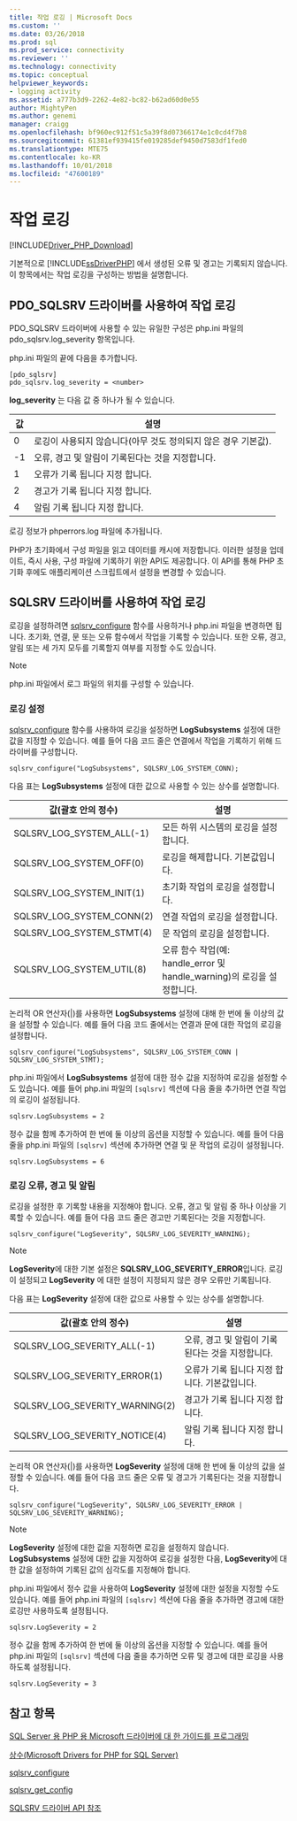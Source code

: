 ```yaml
---
title: 작업 로깅 | Microsoft Docs
ms.custom: ''
ms.date: 03/26/2018
ms.prod: sql
ms.prod_service: connectivity
ms.reviewer: ''
ms.technology: connectivity
ms.topic: conceptual
helpviewer_keywords:
- logging activity
ms.assetid: a777b3d9-2262-4e82-bc82-b62ad60d0e55
author: MightyPen
ms.author: genemi
manager: craigg
ms.openlocfilehash: bf960ec912f51c5a39f8d07366174e1c0cd4f7b8
ms.sourcegitcommit: 61381ef939415fe019285def9450d7583df1fed0
ms.translationtype: MTE75
ms.contentlocale: ko-KR
ms.lasthandoff: 10/01/2018
ms.locfileid: "47600189"
---
```

# <a name="logging-activity"></a>작업 로깅
[!INCLUDE[Driver_PHP_Download](../../includes/driver_php_download.md)]

기본적으로 [!INCLUDE[ssDriverPHP](../../includes/ssdriverphp_md.md)] 에서 생성된 오류 및 경고는 기록되지 않습니다. 이 항목에서는 작업 로깅을 구성하는 방법을 설명합니다.  
  
## <a name="logging-activity-using-the-pdosqlsrv-driver"></a>PDO_SQLSRV 드라이버를 사용하여 작업 로깅  
PDO_SQLSRV 드라이버에 사용할 수 있는 유일한 구성은 php.ini 파일의 pdo_sqlsrv.log_severity 항목입니다.  
  
php.ini 파일의 끝에 다음을 추가합니다.  
  
```  
[pdo_sqlsrv]  
pdo_sqlsrv.log_severity = <number>  
```  
  
**log_severity** 는 다음 값 중 하나가 될 수 있습니다.  
  
|값|설명|  
|---------|---------------|  
|0|로깅이 사용되지 않습니다(아무 것도 정의되지 않은 경우 기본값).|  
|-1|오류, 경고 및 알림이 기록된다는 것을 지정합니다.|  
|1|오류가 기록 됩니다 지정 합니다.|  
|2|경고가 기록 됩니다 지정 합니다.|  
|4|알림 기록 됩니다 지정 합니다.|  
  
로깅 정보가 phperrors.log 파일에 추가됩니다.  
  
PHP가 초기화에서 구성 파일을 읽고 데이터를 캐시에 저장합니다. 이러한 설정을 업데이트, 즉시 사용, 구성 파일에 기록하기 위한 API도 제공합니다. 이 API를 통해 PHP 초기화 후에도 애플리케이션 스크립트에서 설정을 변경할 수 있습니다.  
  
## <a name="logging-activity-using-the-sqlsrv-driver"></a>SQLSRV 드라이버를 사용하여 작업 로깅  
로깅을 설정하려면 [sqlsrv_configure](../../connect/php/sqlsrv-configure.md) 함수를 사용하거나 php.ini 파일을 변경하면 됩니다. 초기화, 연결, 문 또는 오류 함수에서 작업을 기록할 수 있습니다. 또한 오류, 경고, 알림 또는 세 가지 모두를 기록할지 여부를 지정할 수도 있습니다.  
  
> [!NOTE]  
> php.ini 파일에서 로그 파일의 위치를 구성할 수 있습니다.  
  
### <a name="turning-logging-on"></a>로깅 설정  
[sqlsrv_configure](../../connect/php/sqlsrv-configure.md) 함수를 사용하여 로깅을 설정하면 **LogSubsystems** 설정에 대한 값을 지정할 수 있습니다. 예를 들어 다음 코드 줄은 연결에서 작업을 기록하기 위해 드라이버를 구성합니다.  
  
`sqlsrv_configure("LogSubsystems", SQLSRV_LOG_SYSTEM_CONN);`  
  
다음 표는 **LogSubsystems** 설정에 대한 값으로 사용할 수 있는 상수를 설명합니다.  
  
|값(괄호 안의 정수)|설명|  
|-----------------------------------------------|---------------|  
|SQLSRV_LOG_SYSTEM_ALL(-1)|모든 하위 시스템의 로깅을 설정합니다.|  
|SQLSRV_LOG_SYSTEM_OFF(0)|로깅을 해제합니다. 기본값입니다.|  
|SQLSRV_LOG_SYSTEM_INIT(1)|초기화 작업의 로깅을 설정합니다.|  
|SQLSRV_LOG_SYSTEM_CONN(2)|연결 작업의 로깅을 설정합니다.|  
|SQLSRV_LOG_SYSTEM_STMT(4)|문 작업의 로깅을 설정합니다.|  
|SQLSRV_LOG_SYSTEM_UTIL(8)|오류 함수 작업(예: handle_error 및 handle_warning)의 로깅을 설정합니다.|  
  
논리적 OR 연산자(|)를 사용하면 **LogSubsystems** 설정에 대해 한 번에 둘 이상의 값을 설정할 수 있습니다. 예를 들어 다음 코드 줄에서는 연결과 문에 대한 작업의 로깅을 설정합니다.  
  
`sqlsrv_configure("LogSubsystems", SQLSRV_LOG_SYSTEM_CONN | SQLSRV_LOG_SYSTEM_STMT);`  
  
php.ini 파일에서 **LogSubsystems** 설정에 대한 정수 값을 지정하여 로깅을 설정할 수도 있습니다. 예를 들어 php.ini 파일의 `[sqlsrv]` 섹션에 다음 줄을 추가하면 연결 작업의 로깅이 설정됩니다.  
  
`sqlsrv.LogSubsystems = 2`  
  
정수 값을 함께 추가하여 한 번에 둘 이상의 옵션을 지정할 수 있습니다. 예를 들어 다음 줄을 php.ini 파일의 `[sqlsrv]` 섹션에 추가하면 연결 및 문 작업의 로깅이 설정됩니다.  
  
`sqlsrv.LogSubsystems = 6`  
  
### <a name="logging-errors-warnings-and-notices"></a>로깅 오류, 경고 및 알림  
로깅을 설정한 후 기록할 내용을 지정해야 합니다. 오류, 경고 및 알림 중 하나 이상을 기록할 수 있습니다. 예를 들어 다음 코드 줄은 경고만 기록된다는 것을 지정합니다.  
  
`sqlsrv_configure("LogSeverity", SQLSRV_LOG_SEVERITY_WARNING);`  
  
> [!NOTE]  
> **LogSeverity**에 대한 기본 설정은 **SQLSRV_LOG_SEVERITY_ERROR**입니다. 로깅이 설정되고 **LogSeverity** 에 대한 설정이 지정되지 않은 경우 오류만 기록됩니다.  
  
다음 표는 **LogSeverity** 설정에 대한 값으로 사용할 수 있는 상수를 설명합니다.  
  
|값(괄호 안의 정수)|설명|  
|-----------------------------------------------|---------------|  
|SQLSRV_LOG_SEVERITY_ALL(-1)|오류, 경고 및 알림이 기록된다는 것을 지정합니다.|  
|SQLSRV_LOG_SEVERITY_ERROR(1)|오류가 기록 됩니다 지정 합니다. 기본값입니다.|  
|SQLSRV_LOG_SEVERITY_WARNING(2)|경고가 기록 됩니다 지정 합니다.|  
|SQLSRV_LOG_SEVERITY_NOTICE(4)|알림 기록 됩니다 지정 합니다.|  
  
논리적 OR 연산자(|)를 사용하면 **LogSeverity** 설정에 대해 한 번에 둘 이상의 값을 설정할 수 있습니다. 예를 들어 다음 코드 줄은 오류 및 경고가 기록된다는 것을 지정합니다.  
  
`sqlsrv_configure("LogSeverity", SQLSRV_LOG_SEVERITY_ERROR | SQLSRV_LOG_SEVERITY_WARNING);`  
  
> [!NOTE]  
> **LogSeverity** 설정에 대한 값을 지정하면 로깅을 설정하지 않습니다. **LogSubsystems** 설정에 대한 값을 지정하여 로깅을 설정한 다음, **LogSeverity**에 대한 값을 설정하여 기록된 값의 심각도를 지정해야 합니다.  
  
php.ini 파일에서 정수 값을 사용하여 **LogSeverity** 설정에 대한 설정을 지정할 수도 있습니다. 예를 들어 php.ini 파일의 `[sqlsrv]` 섹션에 다음 줄을 추가하면 경고에 대한 로깅만 사용하도록 설정됩니다.  
  
`sqlsrv.LogSeverity = 2`  
  
정수 값을 함께 추가하여 한 번에 둘 이상의 옵션을 지정할 수 있습니다. 예를 들어 php.ini 파일의 `[sqlsrv]` 섹션에 다음 줄을 추가하면 오류 및 경고에 대한 로깅을 사용하도록 설정됩니다.  
  
`sqlsrv.LogSeverity = 3`  
  
## <a name="see-also"></a>참고 항목  
[SQL Server 용 PHP 용 Microsoft 드라이버에 대 한 가이드를 프로그래밍](../../connect/php/programming-guide-for-php-sql-driver.md)

[상수&#40;Microsoft Drivers for PHP for SQL Server&#41;](../../connect/php/constants-microsoft-drivers-for-php-for-sql-server.md)

[sqlsrv_configure](../../connect/php/sqlsrv-configure.md)

[sqlsrv_get_config](../../connect/php/sqlsrv-get-config.md)

[SQLSRV 드라이버 API 참조](../../connect/php/sqlsrv-driver-api-reference.md)  
  
